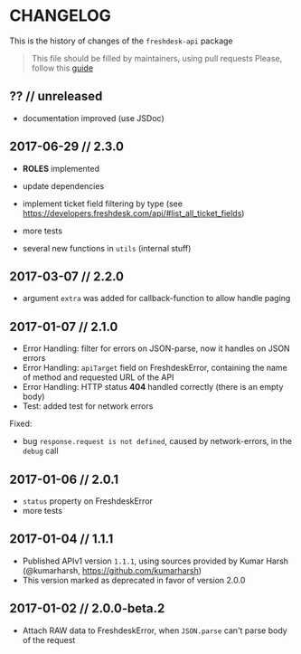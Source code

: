 # CHANGELOG

This is the history of changes of the `freshdesk-api` package

> This file should be filled by maintainers, using pull requests
> Please, follow this [guide](http://keepachangelog.com/en/0.3.0/)

## ?? // unreleased

* documentation improved (use JSDoc)

## 2017-06-29 // 2.3.0

* **ROLES** implemented
* update dependencies
* implement ticket field filtering by type (see https://developers.freshdesk.com/api/#list_all_ticket_fields)

* more tests
* several new functions in `utils` (internal stuff)

## 2017-03-07 // 2.2.0

* argument `extra` was added for callback-function to allow handle paging

## 2017-01-07 // 2.1.0

* Error Handling: filter for errors on JSON-parse, now it handles on JSON errors
* Error Handling: `apiTarget` field on FreshdeskError, containing the name of method and requested URL of the API
* Error Handling: HTTP status **404** handled correctly (there is an empty body)
* Test: added test for network errors

Fixed:

* bug `response.request is not defined`, caused by network-errors, in the `debug` call

## 2017-01-06 // 2.0.1

* `status` property on FreshdeskError
* more tests

## 2017-01-04 // 1.1.1

* Published APIv1 version `1.1.1`, using sources provided by Kumar Harsh (@kumarharsh, https://github.com/kumarharsh)
* This version marked as deprecated in favor of version 2.0.0

## 2017-01-02 // 2.0.0-beta.2

* Attach RAW data to FreshdeskError, when `JSON.parse` can't parse body of the request
